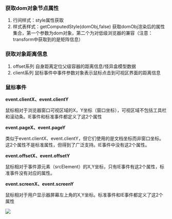 ### 获取dom对象节点属性

1. 行间样式：style属性获取
2. 样式表样式：getComputedStyle(domObj,false) 获取domObj渲染后的属性集合，第一个参数为dom对象，第二个为对低级浏览器的兼容（注意：transform中获取到的是矩阵信息）





### 获取对象距离信息

1. offset系列 自身距离定位父级容器的距离信息/怪异盒模型数据
2. client系列  鼠标事件中事件参数对象表示鼠标点击到可视区界面的距离信息



### 鼠标事件

**event.clientX、event.clientY**

鼠标相对于浏览器窗口可视区域的X，Y坐标（窗口坐标），可视区域不包括工具栏和滚动条。IE事件和标准事件都定义了这2个属性

**event.pageX、event.pageY**

类似于event.clientX、event.clientY，但它们使用的是文档坐标而非窗口坐标。这2个属性不是标准属性，但得到了广泛支持。IE事件中没有这2个属性。

**event.offsetX、event.offsetY**

鼠标相对于事件源元素（srcElement）的X,Y坐标，只有IE事件有这2个属性，标准事件没有对应的属性。

**event.screenX、event.screenY**

鼠标相对于用户显示器屏幕左上角的X,Y坐标。标准事件和IE事件都定义了这2个属性

![](https://images2015.cnblogs.com/blog/1009007/201702/1009007-20170223112832882-336762012.png)